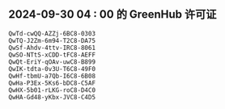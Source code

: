 ## 2024-09-30 04 : 00 的 GreenHub 许可证
```
QwTd-cwQQ-AZZj-6BC8-0303
QwTQ-J2Zm-6m94-T2C8-DA75
QwSf-Ahdv-4ttv-IRC8-8061
QwSO-NTtS-xCDD-tFC8-AEFF
QwQt-EriY-qOAv-uwC8-B899
QwIK-tdta-0v3U-T6C8-49F0
QwHf-tbmU-a7Qb-I6C8-6B08
QwHa-P3Ex-5Ks6-bDC8-C5AF
QwHX-5b01-rLKG-roC8-D4C0
QwHA-Gd48-yKbx-JVC8-C4D5
```
